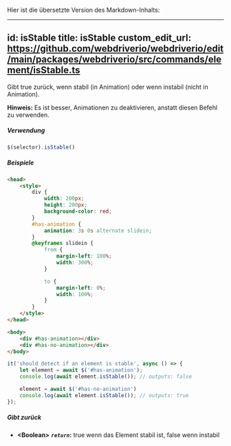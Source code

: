 Hier ist die übersetzte Version des Markdown-Inhalts:

---
id: isStable
title: isStable
custom_edit_url: https://github.com/webdriverio/webdriverio/edit/main/packages/webdriverio/src/commands/element/isStable.ts
---

Gibt true zurück, wenn stabil (in Animation) oder wenn instabil (nicht in Animation).

__Hinweis:__ Es ist besser, Animationen zu deaktivieren, anstatt diesen Befehl zu verwenden.

##### Verwendung

```js
$(selector).isStable()
```

##### Beispiele

```html title="index.html"
<head>
    <style>
        div {
            width: 200px;
            height: 200px;
            background-color: red;
        }
        #has-animation {
            animation: 3s 0s alternate slidein;
        }
        @keyframes slidein {
            from {
                margin-left: 100%;
                width: 300%;
            }

            to {
                margin-left: 0%;
                width: 100%;
            }
        }
    </style>
</head>

<body>
    <div #has-animation></div>
    <div #has-no-animation></div>
</body>

```

```js title="isStable.js"
it('should detect if an element is stable', async () => {
    let element = await $('#has-animation');
    console.log(await element.isStable()); // outputs: false

    element = await $('#has-no-animation')
    console.log(await element.isStable()); // outputs: true
});
```

##### Gibt zurück

- **&lt;Boolean&gt;**
            **<code><var>return</var></code>:**  true wenn das Element stabil ist, false wenn instabil